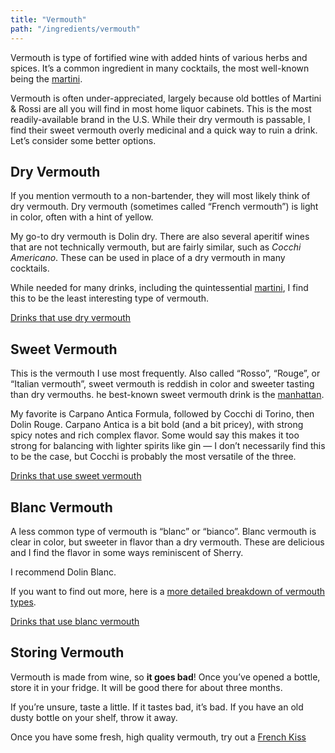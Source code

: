 ```yaml
---
title: "Vermouth"
path: "/ingredients/vermouth"
---
```


Vermouth is type of fortified wine with added hints of various herbs and spices.
It’s a common ingredient in many cocktails, the most well-known being the [martini](/drinks/martini).

Vermouth is often under-appreciated, largely because old bottles of Martini & Rossi are all you will find in most home liquor cabinets.
This is the most readily-available brand in the U.S.
While their dry vermouth is passable, I find their sweet vermouth overly medicinal and a quick way to ruin a drink.
Let’s consider some better options.

## Dry Vermouth
If you mention vermouth to a non-bartender, they will most likely think of dry vermouth.
Dry vermouth (sometimes called “French vermouth”) is light in color, often with a hint of yellow.

My go-to dry vermouth is Dolin dry.
There are also several aperitif wines that are not technically vermouth, but are fairly similar, such as _Cocchi Americano_.
These can be used in place of a dry vermouth in many cocktails.

While needed for many drinks, including the quintessential [martini](/drinks/martini), I find this to be the least interesting type of vermouth.

<a href="/tags/dry-vermouth" class="button">Drinks that use dry vermouth</a>

## Sweet Vermouth
This is the vermouth I use most frequently.
Also called “Rosso”, “Rouge”, or “Italian vermouth”, sweet vermouth is reddish in color and sweeter tasting than dry vermouths.
he best-known sweet vermouth drink is the [manhattan](/drinks/manhattan).

My favorite is Carpano Antica Formula, followed by Cocchi di Torino, then Dolin Rouge.
Carpano Antica is a bit bold (and a bit pricey), with strong spicy notes and rich complex flavor.
Some would say this makes it too strong for balancing with lighter spirits like gin — I don’t necessarily find this to be the case, but Cocchi is probably the most versatile of the three.

<a href="/tags/sweet-vermouth" class="button">Drinks that use sweet vermouth</a>

## Blanc Vermouth
A less common type of vermouth is “blanc” or “bianco”.
Blanc vermouth is clear in color, but sweeter in flavor than a dry vermouth.
These are delicious and I find the flavor in some ways reminiscent of Sherry.

I recommend Dolin Blanc.

If you want to find out more, here is a [more detailed breakdown of vermouth types](http://www.vermouth101.com/vermouth-styles.html).

<a href="/tags/blanc-vermouth" class="button">Drinks that use blanc vermouth</a>

## Storing Vermouth
Vermouth is made from wine, so **it goes bad**! Once you’ve opened a bottle, store it in your fridge. It will be good there for about three months.

If you’re unsure, taste a little. If it tastes bad, it’s bad. If you have an old dusty bottle on your shelf, throw it away.

Once you have some fresh, high quality vermouth, try out a [French Kiss](/drinks/french-kiss)
